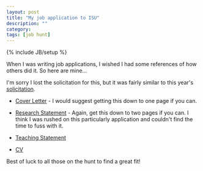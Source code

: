 ```yaml
---
layout: post
title: "My job application to ISU"
description: ""
category: 
tags: [job hunt]
---
```

{% include JB/setup %}

When I was writing job applications, I wished I had some references of how others did it.  So here are mine...

I'm sorry I lost the solicitation for this, but it was fairly similar to this year's [solicitation](http://adina.github.io/pdfs/2015_posting.pdf).

* [Cover Letter](http://adina.github.io/pdfs/cover_letter_final.pdf) - I would suggest getting this down to one page if you can.

* [Research Statement](http://adina.github.io/pdfs/research.pdf) - Again, get this down to two pages if you can.  I think I was rushed on this particularly application and couldn't find the time to fuss with it.

* [Teaching Statement](http://adina.github.io/pdfs/teaching.pdf)

* [CV](http://adina.github.io/pdfs/cv.pdf)

Best of luck to all those on the hunt to find a great fit!  
